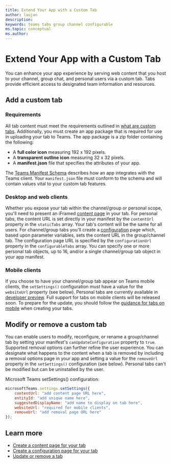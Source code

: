 ```yaml
---
title: Extend Your App with a Custom Tab
author: laujan
description: 
keywords: teams tabs group channel configurable 
ms.topic: conceptual
ms.author: 
---
```

# Extend Your App with a Custom Tab

You can enhance your app experience by serving web content that you host to your channel, group chat, and personal users via a custom tab. Tabs provide efficient access to designated team information and resources.

## Add a custom tab

### Requirements

All tab content must meet the requirements outlined in [what are custom tabs](foo.md). Additionally, you must create an app package that is required for use in uploading your tab to Teams.  The app package is a zip folder containing the following:

- A **full color icon** measuring 192 x 192 pixels.
- A **transparent outline icon** measuring 32 x 32 pixels.
- A **manifest.json** file that specifies the attributes of your app. 

The [Teams Manifest Schema](platform/schema/manifest-schema) describes how an app integrates with the Teams client. Your `manifest.json` file must conform to the schema and will contain values vital to your custom tab features.

### Desktop and web clients

Whether you expose your tab within the channel/group or personal scope, you'll need to present an iFramed [content page](foo.md) in your tab. For personal tabs, the content URL is set directly in your manifest by the `contentUrl` property in the `staticTabs` array. Your tab's content will be the same for all users. For channel/group tabs you'll create a [configuration](foo.md) page which, based upon parameter variables, sets the content URL in the group/channel tab. The configuration page URL is specified by the  `configurationUrl` property in the `configurableTabs` array. You can specify one or more personal tab objects, up to 16, and/or a single channel/group tab object in your app manifest.

### Mobile clients

If you choose to have your channel/group tab appear on Teams mobile clients, the `setSettings()` configuration must have a value for the `websiteUrl` property (see below). Personal tabs are currently available in [developer preview](~/resources/dev-preview/developer-preview-intro.md). Full support for tabs on mobile clients will be released soon. To prepare for the update, you should follow the [guidance for tabs on mobile](~/resources/design/framework/tabs-mobile.md) when creating your tabs.

## Modify or remove a custom tab

You can enable users to modify, reconfigure, or rename a group/channel tab by setting your manifest's `canUpdateConfiguration` property to `true`. Supported removal options can further refine the user experience. You can designate what happens to the content when a tab is removed by including a removal options page in your app and setting a value for the `removeUrl` property in the  `setSettings()` configuration (see below). Personal tabs can't be modified but can be uninstalled by the user.

Microsoft Teams setSettings() configuration:

```javascript
microsoftTeams.settings.setSettings({
    contentUrl: "add content page URL here",
    entityId: "add unique name here",
    suggestedDisplayName: "add name to display on tab here",
    websiteUrl: "required for mobile clients",
    removeUrl: "add removal page URL here"
});
```

## Learn more

- [Create a content page for your tab](foo.md)
- [Create a configuration page for your tab](foo.md)
- [Update or remove a tab](foo.md)
